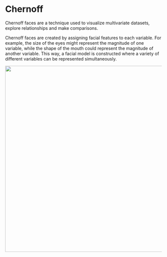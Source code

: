 # Chernoff

Chernoff faces are a technique used to visualize multivariate datasets, explore relationships and make comparisons.

Chernoff faces are created by assigning facial features to each variable. 
For example, the size of the eyes might represent the magnitude of one variable, while the shape of the mouth could represent the magnitude of another variable. 
This way, a facial model is constructed where a variety of different variables can be represented simultaneously.

<img width="700" height="600" src="https://github.com/ilaydacelikk/Chernoff-/assets/139812573/957bde16-ee3f-47b7-ad2d-3150cd0452b1">
